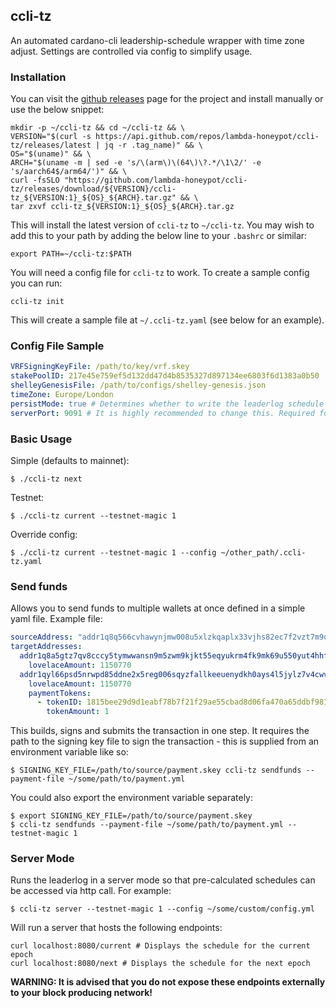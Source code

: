 ## ccli-tz

An automated cardano-cli leadership-schedule wrapper with time zone adjust. Settings are controlled via config to simplify usage.  

### Installation

You can visit the [github releases](https://github.com/lambda-honeypot/ccli-tz/releases) page for the project and install manually or use the below snippet:

```shell
mkdir -p ~/ccli-tz && cd ~/ccli-tz && \
VERSION="$(curl -s https://api.github.com/repos/lambda-honeypot/ccli-tz/releases/latest | jq -r .tag_name)" && \
OS="$(uname)" && \
ARCH="$(uname -m | sed -e 's/\(arm\)\(64\)\?.*/\1\2/' -e 's/aarch64$/arm64/')" && \
curl -fsSLO "https://github.com/lambda-honeypot/ccli-tz/releases/download/${VERSION}/ccli-tz_${VERSION:1}_${OS}_${ARCH}.tar.gz" && \
tar zxvf ccli-tz_${VERSION:1}_${OS}_${ARCH}.tar.gz
```

This will install the latest version of `ccli-tz` to `~/ccli-tz`. You may wish to add this to your path by adding the below line to your `.bashrc` or similar:

```shell
export PATH=~/ccli-tz:$PATH
```

You will need a config file for `ccli-tz` to work. To create a sample config you can run: 

```shell
ccli-tz init
```

This will create a sample file at `~/.ccli-tz.yaml` (see below for an example).

### Config File Sample

```yaml
VRFSigningKeyFile: /path/to/key/vrf.skey
stakePoolID: 217e45e759ef5d132dd47d4b8535327d897134ee6803f6d1383a0b50
shelleyGenesisFile: /path/to/configs/shelley-genesis.json
timeZone: Europe/London
persistMode: true # Determines whether to write the leaderlog schedule to file. Required for server mode.
serverPort: 9091 # It is highly recommended to change this. Required for server mode.
```

### Basic Usage

Simple (defaults to mainnet):
```shell
$ ./ccli-tz next
```

Testnet:
```shell
$ ./ccli-tz current --testnet-magic 1
```

Override config:
```shell
$ ./ccli-tz current --testnet-magic 1 --config ~/other_path/.ccli-tz.yaml
```

### Send funds

Allows you to send funds to multiple wallets at once defined in a simple yaml file. Example file:

```yaml
sourceAddress: "addr1q8q566cvhawynjmw008u5xlzkqaplx33vjhs82ec7f2vzt7m9dtqxjj5kv4u40r5ss7dsy679zcw9xkm07kasdg6u4hs3azrhh"
targetAddresses:
  addr1q8a5gtz7qv8cccy5tymwwansn9m5zwm9kjkt55eqyukrm4fk9mk69u550yut4hhf5cyqu5nmh8jpw57lhxvhwqgx5sxqcydlqg:
    lovelaceAmount: 1150770
  addr1qyl66psd5nrwpd85ddne2x5reg006sqyzfallkeeuenydkh0ays4l5jylz7v4cwvgrwnvqcthn4tjk4g6lcuw567js6sphzc2m:
    lovelaceAmount: 1150770
    paymentTokens:
      - tokenID: 1815bee29d9d1eabf78b7f21f29ae55cbad8d06fa470a65ddbf98156.484f4e4559
        tokenAmount: 1
```

This builds, signs and submits the transaction in one step. It requires the path to the signing key file to sign the transaction - this is supplied from an environment variable like so:
```shell
$ SIGNING_KEY_FILE=/path/to/source/payment.skey ccli-tz sendfunds --payment-file ~/some/path/to/payment.yml
```

You could also export the environment variable separately:

```shell
$ export SIGNING_KEY_FILE=/path/to/source/payment.skey 
$ ccli-tz sendfunds --payment-file ~/some/path/to/payment.yml --testnet-magic 1
```

### Server Mode

Runs the leaderlog in a server mode so that pre-calculated schedules can be accessed via http call. For example:

```shell
$ ccli-tz server --testnet-magic 1 --config ~/some/custom/config.yml
```

Will run a server that hosts the following endpoints:

```shell
curl localhost:8080/current # Displays the schedule for the current epoch
curl localhost:8080/next # Displays the schedule for the next epoch
```

**WARNING: It is advised that you do not expose these endpoints externally to your block producing network!**

